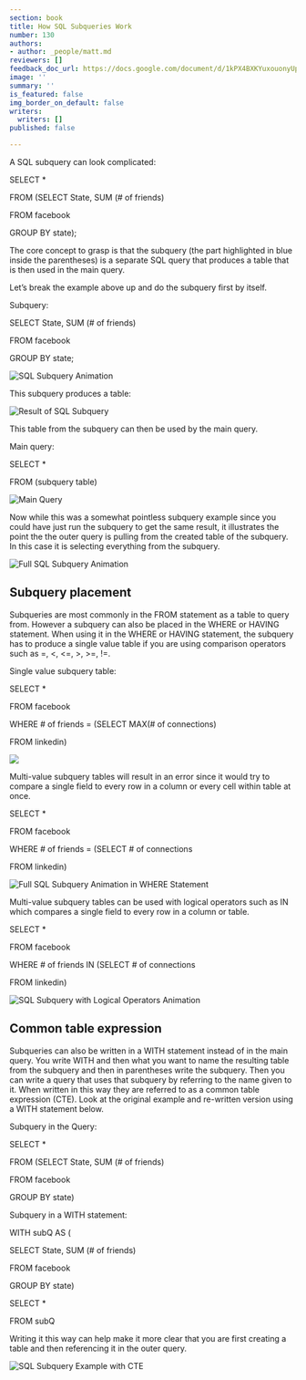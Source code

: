 ```yaml
---
section: book
title: How SQL Subqueries Work
number: 130
authors:
- author: _people/matt.md
reviewers: []
feedback_doc_url: https://docs.google.com/document/d/1kPX4BXKYuxouonyUpYlCItWCLrtH86mfV2YHj1u0ovw/edit?usp=sharing
image: ''
summary: ''
is_featured: false
img_border_on_default: false
writers:
  writers: []
published: false

---
```

A SQL subquery can look complicated:

SELECT * 

FROM (SELECT State, SUM (# of friends)

FROM facebook

GROUP BY state);

The core concept to grasp is that the subquery (the part highlighted in blue inside the parentheses) is a separate SQL query that produces a table that is then used in the main query.

Let’s break the example above up and do the subquery first by itself.

Subquery:

SELECT State, SUM (# of friends)

FROM facebook

GROUP BY state;

![SQL Subquery Animation](https://assets.website-files.com/5c197923e5851742d9bc835d/5c95647196e83ca6bbeec3e8_Gfb6UxlJtLvTxjG6EhXweJGe85Jb8ytqFwa6w_6sgy8SBOK_f-682FHKHaxpXlsvYXBKi1ocvLLsgRbL__QT9ZhFF4TD_NlQqb6Ml2Z0SzN9aq-q5-9ILBGd8Q9vQ8DxddSF6qrn.gif)

This subquery produces a table:

![Result of SQL Subquery](https://assets.website-files.com/5c197923e5851742d9bc835d/5c9564713a3564c7905ac42d_Z0P522tVJireax1cHYRw9ERKptxGMlSdJNtdvcpDJ8c1UosqjK15TfUv90Byq_nFizT9USo6aFlVJyUhcZ6wVCOfO-RjQsZSe-rMY1x4dW34s3O0eHUJW_-j6iz7NzPqt3LAl3OO.png)

This table from the subquery can then be used by the main query.

Main query:

SELECT *

FROM (subquery table) 

![Main Query](https://assets.website-files.com/5c197923e5851742d9bc835d/5c9563da4476fb5ed34887b2_21-NGat8OO_7__fkccSnoM1c-16ULgDL354Ggca6cRbkNhEYde81_SGvSO6ECisRTGzK0U0biZBbk8uQXjv7AIQaglBWJsiHyNTB7e40wcCjma1mOf7p2nsBQl6qluisrjLWnwcI.png)

Now while this was a somewhat pointless subquery example since you could have just run the subquery to get the same result, it illustrates the point the the outer query is pulling from the created table of the subquery. In this case it is selecting everything from the subquery.

![Full SQL Subquery Animation](https://assets.website-files.com/5c197923e5851742d9bc835d/5c956472855a5131d24ab7e7_LlZ9Kemn8ejZ9oS13A20JSJHAwQPMGaPPUNha_80svCDsRv8rE7ZiB4oQjW7wF6xqEQlQY-blMqbSoiw-ktRzSQXeCJV-9xB0GdXbBBUVvN8WO-GYd34u7o1A0J46GiB_MarSQ1o.gif)

## **Subquery placement**

Subqueries are most commonly in the FROM statement as a table to query from. However a subquery can also be placed in the WHERE or HAVING statement. When using it in the WHERE or HAVING statement, the subquery has to produce a single value table if you are using comparison operators such as =, <, <=, >, >=, !=.

Single value subquery table:

 SELECT *

FROM facebook

WHERE # of friends = (SELECT MAX(# of connections)

FROM linkedin)

![](https://assets.website-files.com/5c197923e5851742d9bc835d/5c9564724476fb789948a14a_JCNDN8JR7jL6zkbod5WQZeHPz_Z45CNnQ9ANDq8buzhoa2NZNtLJ4XaTpDTRhoikU3As8ci8KYkl-ORlsoxRMgJXbF1LhBD-WjPxMUWETzkXNJbScBSCOwBppN6JjFTbrqHmcde0.gif)

Multi-value subquery tables will result in an error since it would try to compare a single field to every row in a column or every cell within table at once.

 SELECT *

FROM facebook

WHERE # of friends = (SELECT # of connections

FROM linkedin)

![Full SQL Subquery Animation in WHERE Statement](https://assets.website-files.com/5c197923e5851742d9bc835d/5c9564724cfd2a5f483a6fb9__oygOLV43NTbwEMxa17ksu8NLOq7MsCKM8sqBeGyVI48yyqakJCxaFR1EwLjnkHXzJVCHVk4e90vR_-EHDc1nYqNom8QW5ms3TqcOSRHCe9R0oeD36TCVw0LW6qajfinD5xgW-RU.gif)

Multi-value subquery tables can be used with logical operators such as IN which compares a single field to every row in a column or table.

SELECT * 

FROM facebook 

WHERE # of friends IN (SELECT # of connections 

FROM linkedin)

![SQL Subquery with Logical Operators Animation](https://assets.website-files.com/5c197923e5851742d9bc835d/5c9564723a3564360d5ac42e_48cBeWcCBRS9eyS_U6mHvHtL18__vstG86SvQVU3d7BJ2mqbCHYvKlA7LZBTxbMOdTNx0YA2o9BYOIrKEp2k4jbDd--iysDCblIabJKfq3xTMwFVqP4-JBWnv_FhF0hnijXGFhab.gif)

## **Common table expression**

Subqueries can also be written in a WITH statement instead of in the main query. You write WITH and then what you want to name the resulting table from the subquery and then in parentheses write the subquery. Then you can write a query that uses that subquery by referring to the name given to it. When written in this way they are referred to as a common table expression (CTE). Look at the original example and re-written version using a WITH statement below.

Subquery in the Query:

  SELECT *

 FROM (SELECT State, SUM (# of friends) 

FROM facebook 

GROUP BY state)

Subquery in a WITH statement:

WITH subQ AS ( 

SELECT State, SUM (# of friends)

FROM facebook

GROUP BY state) 

SELECT * 

FROM subQ

Writing it this way can help make it more clear that you are first creating a table and then referencing it in the outer query.

![SQL Subquery Example with CTE ](https://assets.website-files.com/5c197923e5851742d9bc835d/5c956472b9d9615ab57eaecf_proDgRAvON6TBGqqgoMMiMfHfudjQtWPIAjJQ0N2cCNjmsQ7E47Z6P-fLLeXvESOaGzyoqoBZBDUIgMf1vI4NIbw1Gy-G9XmNIQOZqCzgrk9Iqcbl9T8z_zFaVLRNaU0MvwZ_dOC.gif)